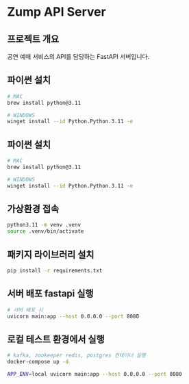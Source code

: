 # Zump API Server

## 프로젝트 개요
공연 예매 서비스의 API를 담당하는 FastAPI 서버입니다.

## 파이썬 설치
```sh
# MAC
brew install python@3.11

# WINDOWS
winget install --id Python.Python.3.11 -e
```

## 파이썬 설치
```sh
# MAC
brew install python@3.11

# WINDOWS
winget install --id Python.Python.3.11 -e
```

## 가상환경 접속
```sh
python3.11 -m venv .venv
source .venv/bin/activate
```

## 패키지 라이브러리 설치
```sh
pip install -r requirements.txt
```

## 서버 배포 fastapi 실행
```sh
# 서버 배포 시
uvicorn main:app --host 0.0.0.0 --port 8080  
```

## 로컬 테스트 환경에서 실행
```sh
# kafka, zookeeper redis, postgres 컨테이너 실행
docker-compose up -d

APP_ENV=local uvicorn main:app --host 0.0.0.0 --port 8080
```

